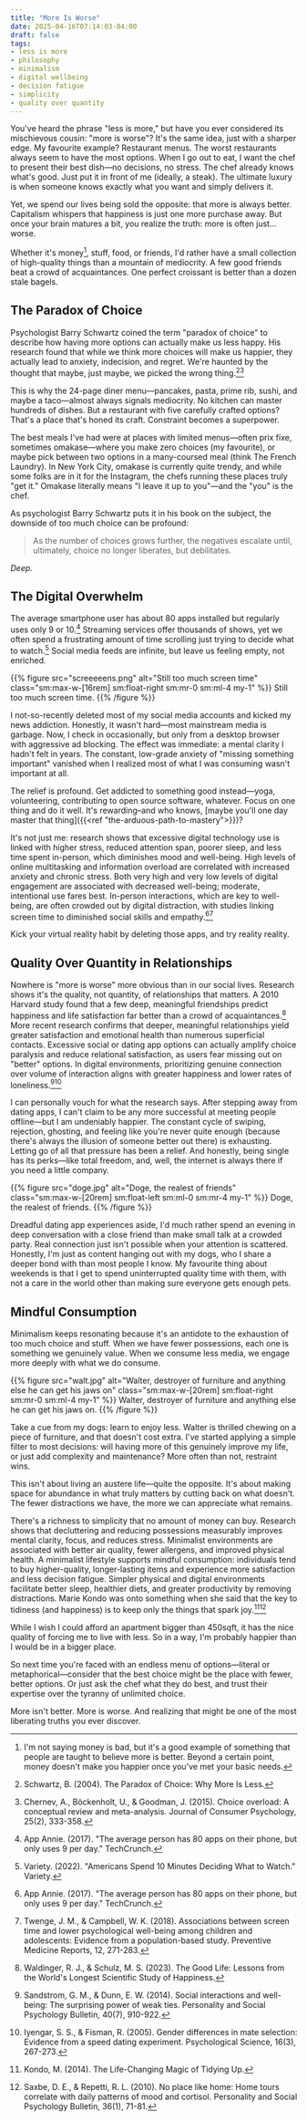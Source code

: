 ```yaml
---
title: "More Is Worse"
date: 2025-04-16T07:14:03-04:00
draft: false
tags:
- less is more
- philosophy
- minimalism
- digital wellbeing
- decision fatigue
- simplicity
- quality over quantity
---
```


You've heard the phrase "less is more," but have you ever considered its mischievous cousin: "more is worse"? It's the same idea, just with a sharper edge. My favourite example? Restaurant menus. The worst restaurants always seem to have the most options. When I go out to eat, I want the chef to present their best dish—no decisions, no stress. The chef already knows what's good. Just put it in front of me (ideally, a steak). The ultimate luxury is when someone knows exactly what you want and simply delivers it.

Yet, we spend our lives being sold the opposite: that more is always better. Capitalism whispers that happiness is just one more purchase away. But once your brain matures a bit, you realize the truth: more is often just... worse.

Whether it's money[^1], stuff, food, or friends, I'd rather have a small collection of high-quality things than a mountain of mediocrity. A few good friends beat a crowd of acquaintances. One perfect croissant is better than a dozen stale bagels.

## The Paradox of Choice

Psychologist Barry Schwartz coined the term "paradox of choice" to describe how having more options can actually make us less happy. His research found that while we think more choices will make us happier, they actually lead to anxiety, indecision, and regret. We're haunted by the thought that maybe, just maybe, we picked the wrong thing.[^2][^3]

This is why the 24-page diner menu—pancakes, pasta, prime rib, sushi, and maybe a taco—almost always signals mediocrity. No kitchen can master hundreds of dishes. But a restaurant with five carefully crafted options? That's a place that's honed its craft. Constraint becomes a superpower.

The best meals I've had were at places with limited menus—often prix fixe, sometimes omakase—where you make zero choices (my favourite), or maybe pick between two options in a many-coursed meal (think The French Laundry). In New York City, omakase is currently quite trendy, and while some folks are in it for the Instagram, the chefs running these places truly "get it." Omakase literally means "I leave it up to you"—and the "you" is the chef.

As psychologist Barry Schwartz puts it in his book on the subject, the downside of too much choice can be profound:

> As the number of choices grows further, the negatives escalate until, ultimately, choice no longer liberates, but debilitates.

_Deep._

## The Digital Overwhelm

The average smartphone user has about 80 apps installed but regularly uses only 9 or 10.[^5] Streaming services offer thousands of shows, yet we often spend a frustrating amount of time scrolling just trying to decide what to watch.[^6] Social media feeds are infinite, but leave us feeling empty, not enriched.

{{% figure
  src="screeeeens.png"
  alt="Still too much screen time"
  class="sm:max-w-[16rem] sm:float-right sm:mr-0 sm:ml-4 my-1"
%}}
Still too much screen time.
{{% /figure %}}

I not-so-recently deleted most of my social media accounts and kicked my news addiction. Honestly, it wasn't hard—most mainstream media is garbage. Now, I check in occasionally, but only from a desktop browser with aggressive ad blocking. The effect was immediate: a mental clarity I hadn't felt in years. The constant, low-grade anxiety of "missing something important" vanished when I realized most of what I was consuming wasn't important at all.

The relief is profound. Get addicted to something good instead—yoga, volunteering, contributing to open source software, whatever. Focus on one thing and do it well. It's rewarding–and who knows, [maybe you'll one day master that thing]({{<ref "the-arduous-path-to-mastery">}})?

It's not just me: research shows that excessive digital technology use is linked with higher stress, reduced attention span, poorer sleep, and less time spent in-person, which diminishes mood and well-being. High levels of online multitasking and information overload are correlated with increased anxiety and chronic stress. Both very high and very low levels of digital engagement are associated with decreased well-being; moderate, intentional use fares best. In-person interactions, which are key to well-being, are often crowded out by digital distraction, with studies linking screen time to diminished social skills and empathy.[^5][^7]

Kick your virtual reality habit by deleting those apps, and try reality reality.

## Quality Over Quantity in Relationships

Nowhere is "more is worse" more obvious than in our social lives. Research shows it's the quality, not quantity, of relationships that matters. A 2010 Harvard study found that a few deep, meaningful friendships predict happiness and life satisfaction far better than a crowd of acquaintances.[^9] More recent research confirms that deeper, meaningful relationships yield greater satisfaction and emotional health than numerous superficial contacts. Excessive social or dating app options can actually amplify choice paralysis and reduce relational satisfaction, as users fear missing out on "better" options. In digital environments, prioritizing genuine connection over volume of interaction aligns with greater happiness and lower rates of loneliness.[^10][^11]

I can personally vouch for what the research says. After stepping away from dating apps, I can't claim to be any more successful at meeting people offline—but I am undeniably happier. The constant cycle of swiping, rejection, ghosting, and feeling like you're never quite enough (because there's always the illusion of someone better out there) is exhausting. Letting go of all that pressure has been a relief. And honestly, being single has its perks—like total freedom, and, well, the internet is always there if you need a little company.

{{% figure
  src="doge.jpg"
  alt="Doge, the realest of friends"
  class="sm:max-w-[20rem] sm:float-left sm:ml-0 sm:mr-4 my-1"
%}}
Doge, the realest of friends.
{{% /figure %}}

Dreadful dating app experiences aside, I'd much rather spend an evening in deep conversation with a close friend than make small talk at a crowded party. Real connection just isn't possible when your attention is scattered. Honestly, I'm just as content hanging out with my dogs, who I share a deeper bond with than most people I know. My favourite thing about weekends is that I get to spend uninterrupted quality time with them, with not a care in the world other than making sure everyone gets enough pets.

## Mindful Consumption

Minimalism keeps resonating because it's an antidote to the exhaustion of too much choice and stuff. When we have fewer possessions, each one is something we genuinely value. When we consume less media, we engage more deeply with what we do consume.

{{% figure
  src="walt.jpg"
  alt="Walter, destroyer of furniture and anything else he can get his jaws on"
  class="sm:max-w-[20rem] sm:float-right sm:mr-0 sm:ml-4 my-1"
%}}
Walter, destroyer of furniture and anything else he can get his jaws on.
{{% /figure %}}

Take a cue from my dogs: learn to enjoy less. Walter is thrilled chewing on a piece of furniture, and that doesn't cost extra. I've started applying a simple filter to most decisions: will having more of this genuinely improve my life, or just add complexity and maintenance? More often than not, restraint wins.

This isn't about living an austere life—quite the opposite. It's about making space for abundance in what truly matters by cutting back on what doesn't. The fewer distractions we have, the more we can appreciate what remains.

There's a richness to simplicity that no amount of money can buy. Research shows that decluttering and reducing possessions measurably improves mental clarity, focus, and reduces stress. Minimalist environments are associated with better air quality, fewer allergens, and improved physical health. A minimalist lifestyle supports mindful consumption: individuals tend to buy higher-quality, longer-lasting items and experience more satisfaction and less decision fatigue. Simpler physical and digital environments facilitate better sleep, healthier diets, and greater productivity by removing distractions. Marie Kondo was onto something when she said that the key to tidiness (and happiness) is to keep only the things that spark joy.[^12][^13]

While I wish I could afford an apartment bigger than 450sqft, it has the nice quality of forcing me to live with less. So in a way, I'm probably happier than I would be in a bigger place.

So next time you're faced with an endless menu of options—literal or metaphorical—consider that the best choice might be the place with fewer, better options. Or just ask the chef what they do best, and trust their expertise over the tyranny of unlimited choice.

More isn't better. More is worse. And realizing that might be one of the most liberating truths you ever discover.

[^1]: I'm not saying money is bad, but it's a good example of something that people are taught to believe more is better. Beyond a certain point, money doesn't make you happier once you've met your basic needs.
[^2]: Schwartz, B. (2004). The Paradox of Choice: Why More Is Less.
[^3]: Chernev, A., Böckenholt, U., & Goodman, J. (2015). Choice overload: A conceptual review and meta-analysis. Journal of Consumer Psychology, 25(2), 333-358.
[^5]: App Annie. (2017). "The average person has 80 apps on their phone, but only uses 9 per day." TechCrunch.
[^6]: Variety. (2022). "Americans Spend 10 Minutes Deciding What to Watch." Variety.
[^7]: Twenge, J. M., & Campbell, W. K. (2018). Associations between screen time and lower psychological well-being among children and adolescents: Evidence from a population-based study. Preventive Medicine Reports, 12, 271-283.
[^9]: Waldinger, R. J., & Schulz, M. S. (2023). The Good Life: Lessons from the World's Longest Scientific Study of Happiness.
[^10]: Sandstrom, G. M., & Dunn, E. W. (2014). Social interactions and well-being: The surprising power of weak ties. Personality and Social Psychology Bulletin, 40(7), 910-922.
[^11]: Iyengar, S. S., & Fisman, R. (2005). Gender differences in mate selection: Evidence from a speed dating experiment. Psychological Science, 16(3), 267-273.
[^12]: Kondo, M. (2014). The Life-Changing Magic of Tidying Up.
[^13]: Saxbe, D. E., & Repetti, R. L. (2010). No place like home: Home tours correlate with daily patterns of mood and cortisol. Personality and Social Psychology Bulletin, 36(1), 71-81.
